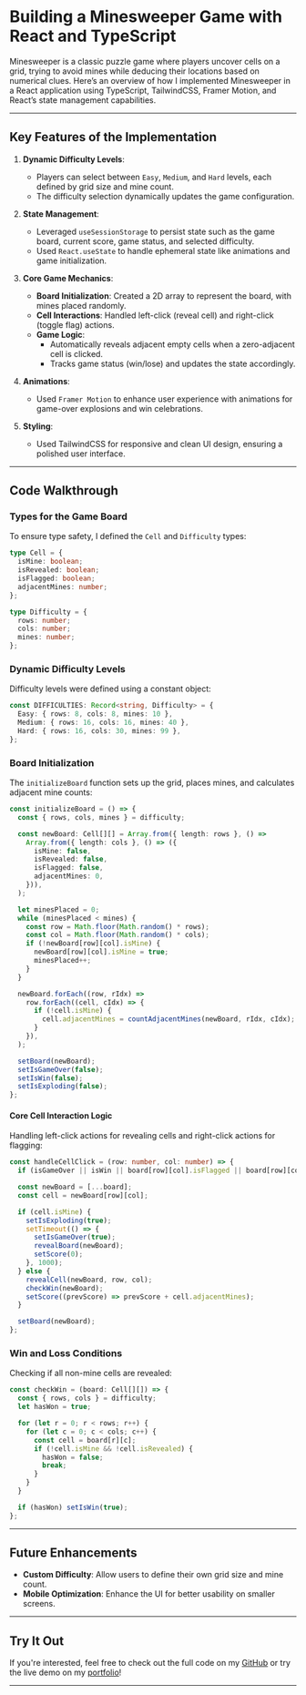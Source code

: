 # **Building a Minesweeper Game with React and TypeScript**

Minesweeper is a classic puzzle game where players uncover cells on a grid, trying to avoid mines while deducing their locations based on numerical clues. Here’s an overview of how I implemented Minesweeper in a React application using TypeScript, TailwindCSS, Framer Motion, and React’s state management capabilities.

---

## **Key Features of the Implementation**

1. **Dynamic Difficulty Levels**:

   - Players can select between `Easy`, `Medium`, and `Hard` levels, each defined by grid size and mine count.
   - The difficulty selection dynamically updates the game configuration.

2. **State Management**:

   - Leveraged `useSessionStorage` to persist state such as the game board, current score, game status, and selected difficulty.
   - Used `React.useState` to handle ephemeral state like animations and game initialization.

3. **Core Game Mechanics**:

   - **Board Initialization**: Created a 2D array to represent the board, with mines placed randomly.
   - **Cell Interactions**: Handled left-click (reveal cell) and right-click (toggle flag) actions.
   - **Game Logic**:
     - Automatically reveals adjacent empty cells when a zero-adjacent cell is clicked.
     - Tracks game status (win/lose) and updates the state accordingly.

4. **Animations**:

   - Used `Framer Motion` to enhance user experience with animations for game-over explosions and win celebrations.

5. **Styling**:
   - Used TailwindCSS for responsive and clean UI design, ensuring a polished user interface.

---

## **Code Walkthrough**

### **Types for the Game Board**

To ensure type safety, I defined the `Cell` and `Difficulty` types:

```typescript
type Cell = {
  isMine: boolean;
  isRevealed: boolean;
  isFlagged: boolean;
  adjacentMines: number;
};

type Difficulty = {
  rows: number;
  cols: number;
  mines: number;
};
```

### **Dynamic Difficulty Levels**

Difficulty levels were defined using a constant object:

```typescript
const DIFFICULTIES: Record<string, Difficulty> = {
  Easy: { rows: 8, cols: 8, mines: 10 },
  Medium: { rows: 16, cols: 16, mines: 40 },
  Hard: { rows: 16, cols: 30, mines: 99 },
};
```

### **Board Initialization**

The `initializeBoard` function sets up the grid, places mines, and calculates adjacent mine counts:

```typescript
const initializeBoard = () => {
  const { rows, cols, mines } = difficulty;

  const newBoard: Cell[][] = Array.from({ length: rows }, () =>
    Array.from({ length: cols }, () => ({
      isMine: false,
      isRevealed: false,
      isFlagged: false,
      adjacentMines: 0,
    })),
  );

  let minesPlaced = 0;
  while (minesPlaced < mines) {
    const row = Math.floor(Math.random() * rows);
    const col = Math.floor(Math.random() * cols);
    if (!newBoard[row][col].isMine) {
      newBoard[row][col].isMine = true;
      minesPlaced++;
    }
  }

  newBoard.forEach((row, rIdx) =>
    row.forEach((cell, cIdx) => {
      if (!cell.isMine) {
        cell.adjacentMines = countAdjacentMines(newBoard, rIdx, cIdx);
      }
    }),
  );

  setBoard(newBoard);
  setIsGameOver(false);
  setIsWin(false);
  setIsExploding(false);
};
```

#### **Core Cell Interaction Logic**

Handling left-click actions for revealing cells and right-click actions for flagging:

```typescript
const handleCellClick = (row: number, col: number) => {
  if (isGameOver || isWin || board[row][col].isFlagged || board[row][col].isRevealed) return;

  const newBoard = [...board];
  const cell = newBoard[row][col];

  if (cell.isMine) {
    setIsExploding(true);
    setTimeout(() => {
      setIsGameOver(true);
      revealBoard(newBoard);
      setScore(0);
    }, 1000);
  } else {
    revealCell(newBoard, row, col);
    checkWin(newBoard);
    setScore((prevScore) => prevScore + cell.adjacentMines);
  }

  setBoard(newBoard);
};
```

### **Win and Loss Conditions**

Checking if all non-mine cells are revealed:

```typescript
const checkWin = (board: Cell[][]) => {
  const { rows, cols } = difficulty;
  let hasWon = true;

  for (let r = 0; r < rows; r++) {
    for (let c = 0; c < cols; c++) {
      const cell = board[r][c];
      if (!cell.isMine && !cell.isRevealed) {
        hasWon = false;
        break;
      }
    }
  }

  if (hasWon) setIsWin(true);
};
```

---

## **Future Enhancements**

- **Custom Difficulty**: Allow users to define their own grid size and mine count.
- **Mobile Optimization**: Enhance the UI for better usability on smaller screens.

---

## Try It Out

If you're interested, feel free to check out the full code on my [GitHub](https://github.com/LeonardoSarmento/portfolio/blob/main/src/routes/interactive/games/minesweeper.tsx) or try the live demo on my [portfolio](https://www.leosarmento.com/interactive/games/minesweeper)!

---

